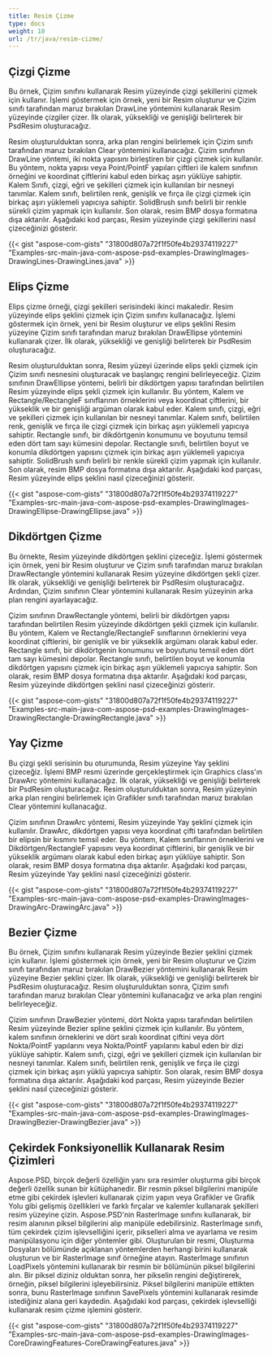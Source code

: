 ```yaml
---
title: Resim Çizme
type: docs
weight: 10
url: /tr/java/resim-cizme/
---
```


## **Çizgi Çizme**
Bu örnek, Çizim sınıfını kullanarak Resim yüzeyinde çizgi şekillerini çizmek için kullanır. İşlemi göstermek için örnek, yeni bir Resim oluşturur ve Çizim sınıfı tarafından maruz bırakılan DrawLine yöntemini kullanarak Resim yüzeyinde çizgiler çizer. İlk olarak, yüksekliği ve genişliği belirterek bir PsdResim oluşturacağız.

Resim oluşturulduktan sonra, arka plan rengini belirlemek için Çizim sınıfı tarafından maruz bırakılan Clear yöntemini kullanacağız. Çizim sınıfının DrawLine yöntemi, iki nokta yapısını birleştiren bir çizgi çizmek için kullanılır. Bu yöntem, nokta yapısı veya Point/PointF yapıları çiftleri ile kalem sınıfının örneğini ve koordinat çiftlerini kabul eden birkaç aşırı yüklüye sahiptir. Kalem Sınıfı, çizgi, eğri ve şekilleri çizmek için kullanılan bir nesneyi tanımlar. Kalem sınıfı, belirtilen renk, genişlik ve fırça ile çizgi çizmek için birkaç aşırı yüklemeli yapıcıya sahiptir. SolidBrush sınıfı belirli bir renkle sürekli çizim yapmak için kullanılır. Son olarak, resim BMP dosya formatına dışa aktarılır. Aşağıdaki kod parçası, Resim yüzeyinde çizgi şekillerini nasıl çizeceğinizi gösterir.


{{< gist "aspose-com-gists" "31800d807a72f1f50fe4b29374119227" "Examples-src-main-java-com-aspose-psd-examples-DrawingImages-DrawingLines-DrawingLines.java" >}}
## **Elips Çizme**
Elips çizme örneği, çizgi şekilleri serisindeki ikinci makaledir. Resim yüzeyinde elips şeklini çizmek için Çizim sınıfını kullanacağız. İşlemi göstermek için örnek, yeni bir Resim oluşturur ve elips şeklini Resim yüzeyine Çizim sınıfı tarafından maruz bırakılan DrawEllipse yöntemini kullanarak çizer. İlk olarak, yüksekliği ve genişliği belirterek bir PsdResim oluşturacağız.

Resim oluşturulduktan sonra, Resim yüzeyi üzerinde elips şekli çizmek için Çizim sınıfı nesnesini oluşturacak ve başlangıç ​​rengini belirleyeceğiz. Çizim sınıfının DrawEllipse yöntemi, belirli bir dikdörtgen yapısı tarafından belirtilen Resim yüzeyinde elips şekli çizmek için kullanılır. Bu yöntem, Kalem ve Rectangle/RectangleF sınıflarının örneklerini veya koordinat çiftlerini, bir yükseklik ve bir genişliği argüman olarak kabul eder. Kalem sınıfı, çizgi, eğri ve şekilleri çizmek için kullanılan bir nesneyi tanımlar. Kalem sınıfı, belirtilen renk, genişlik ve fırça ile çizgi çizmek için birkaç aşırı yüklemeli yapıcıya sahiptir. Rectangle sınıfı, bir dikdörtgenin konumunu ve boyutunu temsil eden dört tam sayı kümesini depolar. Rectangle sınıfı, belirtilen boyut ve konumla dikdörtgen yapısını çizmek için birkaç aşırı yüklemeli yapıcıya sahiptir. SolidBrush sınıfı belirli bir renkle sürekli çizim yapmak için kullanılır. Son olarak, resim BMP dosya formatına dışa aktarılır. Aşağıdaki kod parçası, Resim yüzeyinde elips şeklini nasıl çizeceğinizi gösterir.


{{< gist "aspose-com-gists" "31800d807a72f1f50fe4b29374119227" "Examples-src-main-java-com-aspose-psd-examples-DrawingImages-DrawingEllipse-DrawingEllipse.java" >}}
## **Dikdörtgen Çizme**
Bu örnekte, Resim yüzeyinde dikdörtgen şeklini çizeceğiz. İşlemi göstermek için örnek, yeni bir Resim oluşturur ve Çizim sınıfı tarafından maruz bırakılan DrawRectangle yöntemini kullanarak Resim yüzeyine dikdörtgen şekli çizer. İlk olarak, yüksekliği ve genişliği belirterek bir PsdResim oluşturacağız. Ardından, Çizim sınıfının Clear yöntemini kullanarak Resim yüzeyinin arka plan rengini ayarlayacağız.

Çizim sınıfının DrawRectangle yöntemi, belirli bir dikdörtgen yapısı tarafından belirtilen Resim yüzeyinde dikdörtgen şekli çizmek için kullanılır. Bu yöntem, Kalem ve Rectangle/RectangleF sınıflarının örneklerini veya koordinat çiftlerini, bir genişlik ve bir yükseklik argümanı olarak kabul eder. Rectangle sınıfı, bir dikdörtgenin konumunu ve boyutunu temsil eden dört tam sayı kümesini depolar. Rectangle sınıfı, belirtilen boyut ve konumla dikdörtgen yapısını çizmek için birkaç aşırı yüklemeli yapıcıya sahiptir. Son olarak, resim BMP dosya formatına dışa aktarılır. Aşağıdaki kod parçası, Resim yüzeyinde dikdörtgen şeklini nasıl çizeceğinizi gösterir.


{{< gist "aspose-com-gists" "31800d807a72f1f50fe4b29374119227" "Examples-src-main-java-com-aspose-psd-examples-DrawingImages-DrawingRectangle-DrawingRectangle.java" >}}
## **Yay Çizme**
Bu çizgi şekli serisinin bu oturumunda, Resim yüzeyine Yay şeklini çizeceğiz. İşlemi BMP resmi üzerinde gerçekleştirmek için Graphics class'ın DrawArc yöntemini kullanacağız. İlk olarak, yüksekliği ve genişliği belirterek bir PsdResim oluşturacağız. Resim oluşturulduktan sonra, Resim yüzeyinin arka plan rengini belirlemek için Grafikler sınıfı tarafından maruz bırakılan Clear yöntemini kullanacağız.

Çizim sınıfının DrawArc yöntemi, Resim yüzeyinde Yay şeklini çizmek için kullanılır. DrawArc, dikdörtgen yapısı veya koordinat çifti tarafından belirtilen bir elipsin bir kısmını temsil eder. Bu yöntem, Kalem sınıflarının örneklerini ve Dikdörtgen/RectangleF yapısını veya koordinat çiftlerini, bir genişlik ve bir yükseklik argümanı olarak kabul eden birkaç aşırı yüklüye sahiptir. Son olarak, resim BMP dosya formatına dışa aktarılır. Aşağıdaki kod parçası, Resim yüzeyinde Yay şeklini nasıl çizeceğinizi gösterir.


{{< gist "aspose-com-gists" "31800d807a72f1f50fe4b29374119227" "Examples-src-main-java-com-aspose-psd-examples-DrawingImages-DrawingArc-DrawingArc.java" >}}
## **Bezier Çizme**
Bu örnek, Çizim sınıfını kullanarak Resim yüzeyinde Bezier şeklini çizmek için kullanır. İşlemi göstermek için örnek, yeni bir Resim oluşturur ve Çizim sınıfı tarafından maruz bırakılan DrawBezier yöntemini kullanarak Resim yüzeyine Bezier şeklini çizer. İlk olarak, yüksekliği ve genişliği belirterek bir PsdResim oluşturacağız. Resim oluşturulduktan sonra, Çizim sınıfı tarafından maruz bırakılan Clear yöntemini kullanacağız ve arka plan rengini belirleyeceğiz.

Çizim sınıfının DrawBezier yöntemi, dört Nokta yapısı tarafından belirtilen Resim yüzeyinde Bezier spline şeklini çizmek için kullanılır. Bu yöntem, kalem sınıfının örneklerini ve dört sıralı koordinat çiftini veya dört Nokta/PointF yapılarını veya Nokta/PointF yapılarını kabul eden bir dizi yüklüye sahiptir. Kalem sınıfı, çizgi, eğri ve şekilleri çizmek için kullanılan bir nesneyi tanımlar. Kalem sınıfı, belirtilen renk, genişlik ve fırça ile çizgi çizmek için birkaç aşırı yüklü yapıcıya sahiptir. Son olarak, resim BMP dosya formatına dışa aktarılır. Aşağıdaki kod parçası, Resim yüzeyinde Bezier şeklini nasıl çizeceğinizi gösterir.


{{< gist "aspose-com-gists" "31800d807a72f1f50fe4b29374119227" "Examples-src-main-java-com-aspose-psd-examples-DrawingImages-DrawingBezier-DrawingBezier.java" >}}
## **Çekirdek Fonksiyonellik Kullanarak Resim Çizimleri**
Aspose.PSD, birçok değerli özelliğin yanı sıra resimler oluşturma gibi birçok değerli özellik sunan bir kütüphanedir. Bir resmin piksel bilgilerini manipüle etme gibi çekirdek işlevleri kullanarak çizim yapın veya Grafikler ve Grafik Yolu gibi gelişmiş özellikleri ve farklı fırçalar ve kalemler kullanarak şekilleri resim yüzeyine çizin. Aspose.PSD'nin RasterImage sınıfını kullanarak, bir resim alanının piksel bilgilerini alıp manipüle edebilirsiniz. RasterImage sınıfı, tüm çekirdek çizim işlevselliğini içerir, pikselleri alma ve ayarlama ve resim manipülasyonu için diğer yöntemler gibi. Oluşturulan bir resmi, Oluşturma Dosyaları bölümünde açıklanan yöntemlerden herhangi birini kullanarak oluşturun ve bir RasterImage sınıf örneğine atayın. RasterImage sınıfının LoadPixels yöntemini kullanarak bir resmin bir bölümünün piksel bilgilerini alın. Bir piksel diziniz olduktan sonra, her pikselin rengini değiştirerek, örneğin, piksel bilgilerini işleyebilirsiniz. Piksel bilgilerini manipüle ettikten sonra, bunu RasterImage sınıfının SavePixels yöntemini kullanarak resimde istediğiniz alana geri kaydedin. Aşağıdaki kod parçası, çekirdek işlevselliği kullanarak resim çizme işlemini gösterir.


{{< gist "aspose-com-gists" "31800d807a72f1f50fe4b29374119227" "Examples-src-main-java-com-aspose-psd-examples-DrawingImages-CoreDrawingFeatures-CoreDrawingFeatures.java" >}}

